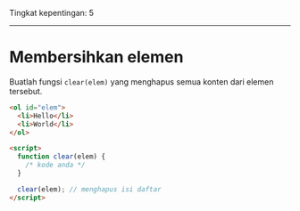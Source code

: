 Tingkat kepentingan: 5

---

# Membersihkan elemen

Buatlah fungsi `clear(elem)` yang menghapus semua konten dari elemen tersebut.

```html run height=60
<ol id="elem">
  <li>Hello</li>
  <li>World</li>
</ol>

<script>
  function clear(elem) {
    /* kode anda */
  }

  clear(elem); // menghapus isi daftar
</script>
```
